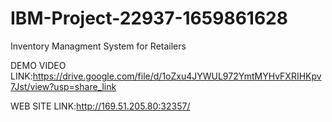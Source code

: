 # IBM-Project-22937-1659861628
Inventory Managment System for Retailers

DEMO VIDEO LINK:https://drive.google.com/file/d/1oZxu4JYWUL972YmtMYHvFXRIHKpv7Jst/view?usp=share_link

WEB SITE LINK:http://169.51.205.80:32357/
